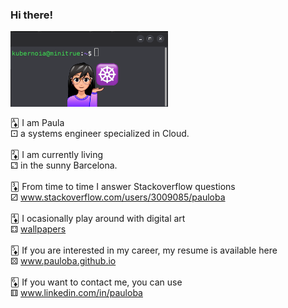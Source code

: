 ### Hi there! <br>

<img src="https://github.com/pauloba/pauloba/blob/main/octogata.png" alt="kubernoia" style="width:50%;"> <br>

🃁 I am Paula <br>
⚀ a systems engineer specialized in Cloud. <br><br>
🃂 I am currently living <br>
⚁ in the sunny Barcelona. <br><br>
🃃 From time to time I answer Stackoverflow questions <br>
⚂ <a href="https://stackoverflow.com/users/3009085/pauloba">www.stackoverflow.com/users/3009085/pauloba</a> <br><br>
🃄 I ocasionally play around with digital art <br>
⚃ <a href="https://pauloba.github.io/art.html">wallpapers</a> <br><br>
🃅 If you are interested in my career, my resume is available here <br>
⚄ <a href="https://pauloba.github.io">www.pauloba.github.io</a> <br><br>
🃆 If you want to contact me, you can use <br>
⚅ <a href="https://www.linkedin.com/in/pauloba">www.linkedin.com/in/pauloba</a> <br>
